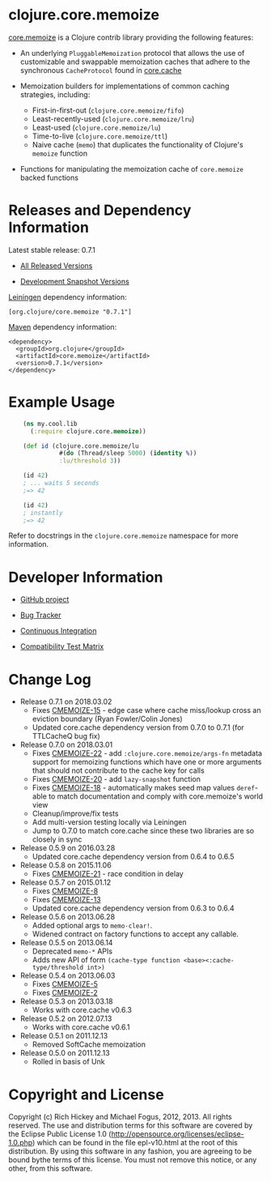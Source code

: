 clojure.core.memoize
========================================

[core.memoize](https://github.com/clojure/core.memoize) is a Clojure contrib library providing the following features:

* An underlying `PluggableMemoization` protocol that allows the use of customizable and swappable memoization caches that adhere to the synchronous `CacheProtocol` found in [core.cache](http://github.com/clojure/core.cache)

* Memoization builders for implementations of common caching strategies, including:
  - First-in-first-out (`clojure.core.memoize/fifo`)
  - Least-recently-used (`clojure.core.memoize/lru`)
  - Least-used (`clojure.core.memoize/lu`)
  - Time-to-live (`clojure.core.memoize/ttl`)
  - Naive cache (`memo`) that duplicates the functionality of Clojure's `memoize` function

* Functions for manipulating the memoization cache of `core.memoize` backed functions



Releases and Dependency Information
========================================

Latest stable release: 0.7.1

* [All Released Versions](http://search.maven.org/#search%7Cgav%7C1%7Cg%3A%22org.clojure%22%20AND%20a%3A%22core.memoize%22)

* [Development Snapshot Versions](https://oss.sonatype.org/index.html#nexus-search;gav~org.clojure~core.memoize~~~)

[Leiningen](https://github.com/technomancy/leiningen) dependency information:

    [org.clojure/core.memoize "0.7.1"]

[Maven](http://maven.apache.org/) dependency information:

    <dependency>
      <groupId>org.clojure</groupId>
      <artifactId>core.memoize</artifactId>
      <version>0.7.1</version>
    </dependency>



Example Usage
========================================

```clojure
    (ns my.cool.lib
      (:require clojure.core.memoize))

    (def id (clojure.core.memoize/lu
	          #(do (Thread/sleep 5000) (identity %))
			  :lu/threshold 3))

    (id 42)
    ; ... waits 5 seconds
    ;=> 42

    (id 42)
    ; instantly
    ;=> 42
```

Refer to docstrings in the `clojure.core.memoize` namespace for more information.



Developer Information
========================================

* [GitHub project](https://github.com/clojure/core.memoize)

* [Bug Tracker](http://dev.clojure.org/jira/browse/CMEMOIZE)

* [Continuous Integration](http://build.clojure.org/job/core.memoize/)

* [Compatibility Test Matrix](http://build.clojure.org/job/core.memoize-test-matrix/)



Change Log
====================
* Release 0.7.1 on 2018.03.02
  * Fixes [CMEMOIZE-15](http://dev.clojure.org/jira/browse/CMEMOIZE-15) - edge case where cache miss/lookup cross an eviction boundary (Ryan Fowler/Colin Jones)
  * Updated core.cache dependency version from 0.7.0 to 0.7.1 (for TTLCacheQ bug fix)
* Release 0.7.0 on 2018.03.01
  * Fixes [CMEMOIZE-22](http://dev.clojure.org/jira/browse/CMEMOIZE-20) - add `:clojure.core.memoize/args-fn` metadata support for memoizing functions which have one or more arguments that should not contribute to the cache key for calls
  * Fixes [CMEMOIZE-20](http://dev.clojure.org/jira/browse/CMEMOIZE-20) - add `lazy-snapshot` function
  * Fixes [CMEMOIZE-18](http://dev.clojure.org/jira/browse/CMEMOIZE-18) - automatically makes seed map values `deref`-able to match documentation and comply with core.memoize's world view
  * Cleanup/improve/fix tests
  * Add multi-version testing locally via Leiningen
  * Jump to 0.7.0 to match core.cache since these two libraries are so closely in sync
* Release 0.5.9 on 2016.03.28
  * Updated core.cache dependency version from 0.6.4 to 0.6.5
* Release 0.5.8 on 2015.11.06
  * Fixes [CMEMOIZE-21](http://dev.clojure.org/jira/browse/CMEMOIZE-21) - race condition in delay
* Release 0.5.7 on 2015.01.12
  * Fixes [CMEMOIZE-8](http://dev.clojure.org/jira/browse/CMEMOIZE-8)
  * Fixes [CMEMOIZE-13](http://dev.clojure.org/jira/browse/CMEMOIZE-13)
  * Updated core.cache dependency version from 0.6.3 to 0.6.4
* Release 0.5.6 on 2013.06.28
  * Added optional args to `memo-clear!`.
  * Widened contract on factory functions to accept any callable.
* Release 0.5.5 on 2013.06.14
  * Deprecated `memo-*` APIs
  * Adds new API of form `(cache-type function <base><:cache-type/threshold int>)`
* Release 0.5.4 on 2013.06.03
  * Fixes [CMEMOIZE-5](http://dev.clojure.org/jira/browse/CMEMOIZE-5)
  * Fixes [CMEMOIZE-2](http://dev.clojure.org/jira/browse/CMEMOIZE-2)
* Release 0.5.3 on 2013.03.18
  * Works with core.cache v0.6.3
* Release 0.5.2 on 2012.07.13
  * Works with core.cache v0.6.1
* Release 0.5.1 on 2011.12.13
  * Removed SoftCache memoization
* Release 0.5.0 on 2011.12.13
  * Rolled in basis of Unk


Copyright and License
========================================

Copyright (c) Rich Hickey and Michael Fogus, 2012, 2013. All rights reserved.  The use and distribution terms for this software are covered by the Eclipse Public License 1.0 (http://opensource.org/licenses/eclipse-1.0.php) which can be found in the file epl-v10.html at the root of this distribution. By using this software in any fashion, you are agreeing to be bound bythe terms of this license.  You must not remove this notice, or any other, from this software.

